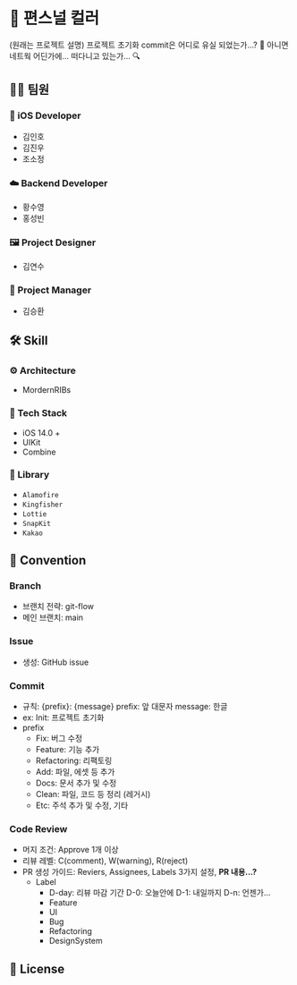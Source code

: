 # 🎨 편스널 컬러

(원래는 프로젝트 설명) 
프로젝트 초기화 commit은 어디로 유실 되었는가...? 🤔
아니면 네트웍 어딘가에... 떠다니고 있는가... 🔍

## 🧑‍💻 팀원

### 🍎 iOS Developer

- 김인호
- 김진우
- 조소정

### ☁️ Backend Developer

- 황수영
- 홍성빈

### 🖼 Project Designer

- 김연수

### 📝 Project Manager

- 김승환

## 🛠 Skill

### ⚙️ Architecture

- MordernRIBs

### 📑 Tech Stack

- iOS 14.0 +
- UIKit
- Combine

### 🔨 Library

- `Alamofire`
- `Kingfisher`
- `Lottie`
- `SnapKit`
- `Kakao`

## 🤝 Convention

### Branch

* 브랜치 전략: git-flow
* 메인 브랜치: main

### Issue

* 생성: GitHub issue

### Commit

* 규칙: {prefix}: {message}
  prefix: 앞 대문자
  message: 한글
* ex: Init: 프로젝트 초기화
* prefix
  * Fix: 버그 수정
  * Feature: 기능 추가
  * Refactoring: 리팩토링
  * Add: 파일, 에셋 등 추가
  * Docs: 문서 추가 및 수정
  * Clean: 파일, 코드 등 정리 (레거시)
  * Etc: 주석 추가 및 수정, 기타

### Code Review

* 머지 조건: Approve 1개 이상
* 리뷰 레벨: C(comment), W(warning), R(reject)
* PR 생성 가이드: Reviers, Assignees, Labels 3가지 설정, **PR 내용...?**
  * Label
    * D-day: 리뷰 마감 기간
      D-0: 오늘안에
      D-1: 내일까지
      D-n: 언젠가...
    * Feature
    * UI
    * Bug
    * Refactoring
    * DesignSystem

## 📜 License


